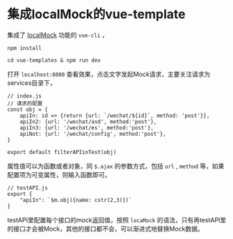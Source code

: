 # 集成localMock的vue-template

集成了 [localMock](https://github.com/sumnow/localMock) 功能的 `vue-cli` ，

    npm install

    cd vue-templates & npm run dev

打开 `localhost:8080` 查看效果，点击文字发起Mock请求，主要关注请求为services目录下，

    // index.js
    // 请求的配置
    const obj = {
        apiIn: id => {return {url: `/wechat/${id}`, method: 'post'}},
        apiIn2: {url: '/wechat/asd', method:'post'},
        apiIn3: {url: '/wechat/es', method:'post'},
        apiNot: {url: '/wechat/config', method:'post'},
    }

    export default filterAPIinTest(obj)

属性值可以为函数或者对象，同 `$.ajax` 的参数方式，包括 `url` , `method` 等，如果配置项为可变属性，则输入函数即可。

    // testAPI.js
    export {
        "apiIn": `$m.obj({name: cstr(2,3)})`
    }

testAPI里配置每个接口的mock返回值，按照 `locaMock` 的语法，只有再testAPI里的接口才会被Mock，其他的接口都不会，可以渐进式地替换Mock数据。
    









